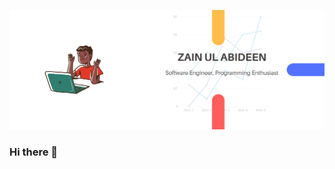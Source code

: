 ![Cover pic](/cover.png)


### Hi there 👋





<!--
**Zain517/Zain517** is a ✨ _special_ ✨ repository because its `README.md` (this file) appears on your GitHub profile.

![YOURNAME github stats](https://github-readme-stats.vercel.app/api?username=zain517&show_icons=true&hide_border=true)
![Views](https://visitor-badge.glitch.me/badge?page_id=page.id)


Here are some ideas to get you started:

- 🔭 I’m currently working on ...
- 🌱 I’m currently learning ...
- 👯 I’m looking to collaborate on ...
- 🤔 I’m looking for help with ...
- 💬 Ask me about ...
- 📫 How to reach me: ...
- 😄 Pronouns: ...
- ⚡ Fun fact: ...


![image title](https://rushter.com/counter.svg)

[![Top Langs](https://github-readme-stats.vercel.app/api/top-langs/?username=zain517)](https://github.com/anuraghazra/github-readme-stats)'
-->
